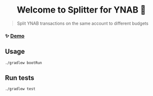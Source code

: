 <h1 align="center">Welcome to Splitter for YNAB 👋</h1>
<p>
</p>

> Split YNAB transactions on the same account to different budgets


### ✨ [Demo](ynab.robinsuter.ch)

## Usage

```sh
./gradlew bootRun
```

## Run tests

```sh
./gradlew test
```
